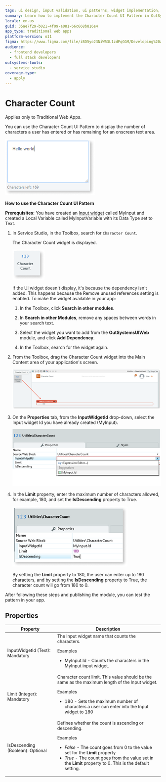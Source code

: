 ```yaml
---
tags: ui design, input validation, ui patterns, widget implementation, data binding
summary: Learn how to implement the Character Count UI Pattern in OutSystems 11 (O11) for Traditional Web Apps to manage text input limits.
locale: en-us
guid: 35ae7f29-b021-4f09-a081-66c668b816e4
app_type: traditional web apps
platform-version: o11
figma: https://www.figma.com/file/iBD5yo23NiW53L1zdPqGGM/Developing%20an%20Application?node-id=245:91
audience:
  - frontend developers
  - full stack developers
outsystems-tools:
  - service studio
coverage-type:
  - apply
---
```


# Character Count

<div class="info" markdown="1">

Applies only to Traditional Web Apps.

</div>

You can use the Character Count UI Pattern to display the number of characters a user has entered or has remaining for an onscreen text area.

![Screenshot showing an example of the Character Count UI Pattern in a Traditional Web App](images/charactercount-5-ss.png "Character Count Example")

**How to use the Character Count UI Pattern**

**Prerequisites:** You have created an [Input widget](<../../../../../ref/lang/auto/class-input-widget.md>) called MyInput and created a Local Variable called MyInputVariable with its Data Type set to Text.

1. In Service Studio, in the Toolbox, search for `Character Count`.

    The Character Count widget is displayed.

    ![Image of the Character Count widget found in the Service Studio Toolbox](images/charactercount-7-ss.png "Character Count Widget in Service Studio")

    If the UI widget doesn't display, it's because the dependency isn't added. This happens because the Remove unused references setting is enabled. To make the widget available in your app:

    1. In the Toolbox, click **Search in other modules**.

    1. In **Search in other Modules**, remove any spaces between words in your search text.

    1. Select the widget you want to add from the **OutSystemsUIWeb** module, and click **Add Dependency**.

    1. In the Toolbox, search for the widget again.

1. From the Toolbox, drag the Character Count widget into the Main Content area of your application's screen.

    ![Dragging the Character Count widget into the Main Content area of an application screen](images/charactercount-8-ss.png "Dragging Character Count Widget")

1. On the **Properties** tab, from the **InputWidgetId** drop-down, select the Input widget Id you have already created (MyInput).

    ![Properties tab showing the selection of the Input widget Id for the Character Count widget](images/charactercount-9-ss.png "Setting Input Widget ID")

1. In the **Limit** property, enter the maximum number of characters allowed, for example, 180, and set the **IsDescending** property to True.

    ![Setting the Limit and IsDescending properties for the Character Count widget](images/charactercount-10-ss.png "Configuring Character Count Properties")

    By setting the **Limit** property to 180, the user can enter up to 180 characters, and by setting the **IsDescending** property to True, the character count will go from 180 to 0.

After following these steps and publishing the module, you can test the pattern in your app.

## Properties

| Property                         | Description                                                                                                                                                                                                                                                                          |
|----------------------------------|--------------------------------------------------------------------------------------------------------------------------------------------------------------------------------------------------------------------------------------------------------------------------------------|
| InputWidgetId (Text): Mandatory  | The Input widget name that counts the characters. <p> Examples <ul><li>MyInput.Id - Counts the characters in the MyInput input widget.</li></ul> </p>                                                                                                                                |
| Limit (Integer): Mandatory       | Character count limit. This value should be the same as the maximum length of the Input widget. <p> Examples <ul><li>180 - Sets the maximum number of characters a user can enter into the Input widget to 180</li></ul> </p>                                                        |
| IsDescending (Boolean): Optional | Defines whether the count is ascending or descending. <p> Examples <ul><li>_False_ - The count goes from 0 to the value set for the **Limit** property</li><li>_True_ - The count goes from the value set in the **Limit** property to 0. This is the default setting.</li></ul></p> |

